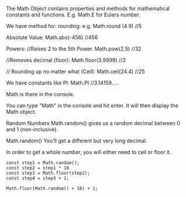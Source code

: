 
The Math Object contains properties and methods for mathematical constants and functions. E.g. Math.E for Eulers number.


We have method for:
rounding:
e.g. Math.round (4.9) //5

Absolute Value:
Math.abs(-456) //456

Powers:
//Raises 2 to the 5th Power.
Math.pow(2,5) //32

//Removes decimal (floor):
Math.floor(3.9999) //3

// Rounding up no matter what (Ceil):
Math.ceil(24.4)  //25

We have constants like PI:
Math.PI //3.14159.....

Math is there in the console.

You can type "Math" in the console and hit enter. 
It will then display the Math object. 


Random Numbers
Math.random() gives us a random decimal between 0 and 1 (non-inclusive).

Math.random()
You'll get a different but very long decimal. 

In order to get a whole number, you will either need to ceil or floor it.

```
const step1 = Math.random();
const step2 = step1 * 10
const step3 = Math.floor(step2);
const step4 = step3 + 1;

Math.floor(Math.random() + 10) + 1;
```